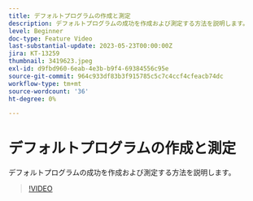 ```yaml
---
title: デフォルトプログラムの作成と測定
description: デフォルトプログラムの成功を作成および測定する方法を説明します。
level: Beginner
doc-type: Feature Video
last-substantial-update: 2023-05-23T00:00:00Z
jira: KT-13259
thumbnail: 3419623.jpeg
exl-id: d9fbd960-6eab-4e3b-b9f4-69384556c95e
source-git-commit: 964c933df83b3f915785c5c7c4ccf4cfeacb74dc
workflow-type: tm+mt
source-wordcount: '36'
ht-degree: 0%

---
```



# デフォルトプログラムの作成と測定

デフォルトプログラムの成功を作成および測定する方法を説明します。

>[!VIDEO](https://video.tv.adobe.com/v/3419623/?learn=on)

